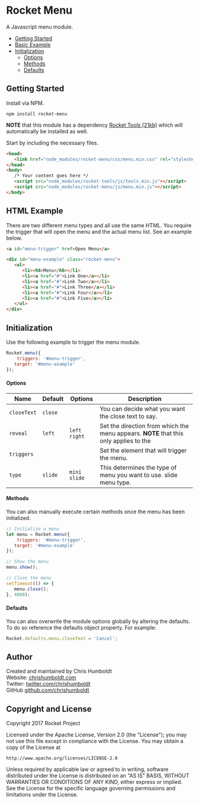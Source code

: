 # Rocket Menu
A Javascript menu module.

* [Getting Started](#getting-started)
* [Basic Example](#basic-example)
* [Initialization](#initialization)
	* [Options](#options)
   * [Methods](#methods)
	* [Defaults](#defaults)

## Getting Started
Install via NPM.

```
npm install rocket-menu
```

**NOTE** that this module has a dependency [Rocket Tools (21kb)](https://github.com/chrishumboldt/Rocket-Tools) which will automatically be installed as well.

Start by including the necessary files.

```html
<head>
   <link href="node_modules/rocket-menu/css/menu.min.css" rel="stylesheet" type="text/css">
</head>
<body>
   /* Your content goes here */
   <script src="node_modules/rocket-tools/js/tools.min.js"></script>
   <script src="node_modules/rocket-menu/js/menu.min.js"></script>
</body>
```

## HTML Example
There are two different menu types and all use the same HTML. You require the trigger that will open the menu and the actual menu list. See an example below.

```html
<a id="menu-trigger" href>Open Menu</a>

<div id="menu-example" class="rocket-menu">
   <ul>
      <li><h6>Menu</h6></li>
      <li><a href="#">Link One</a></li>
      <li><a href="#">Link Two</a></li>
      <li><a href="#">Link Three</a></li>
      <li><a href="#">Link Four</a></li>
      <li><a href="#">Link Five</a></li>
   </ul>
</div>
```

## Initialization
Use the following example to trigger the menu module.

```js
Rocket.menu({
	triggers: '#menu-trigger',
   target: '#menu-example'
});
```

#### Options
Name | Default | Options | Description
---- | ---- | ---- | ----
`closeText` | `close` | | You can decide what you want the close text to say.
`reveal` | `left` | `left` `right` | Set the direction from which the menu appears. **NOTE** that this only applies to the
`triggers` | | | Set the element that will trigger the menu.
`type` | `slide` | `mini` `slide` | This determines the type of menu you want to use. slide menu type.

#### Methods
You can also manually execute certain methods once the menu has been initialized.

```js
// Initialize a menu
let menu = Rocket.menu({
	triggers: '#menu-trigger',
   target: '#menu-example'
});

// Show the menu
menu.show();

// Close the menu
setTimeout(() => {
   menu.close();
}, 4000);
```

#### Defaults
You can also overwrite the module options globally by altering the defaults. To do so reference the defaults object property. For example:

```js
Rocket.defaults.menu.closeText = 'Cancel';
```

## Author
Created and maintained by Chris Humboldt<br>
Website: <a href="http://chrishumboldt.com/">chrishumboldt.com</a><br>
Twitter: <a href="https://twitter.com/chrishumboldt">twitter.com/chrishumboldt</a><br>
GitHub <a href="https://github.com/chrishumboldt">github.com/chrishumboldt</a><br>

## Copyright and License
Copyright 2017 Rocket Project

Licensed under the Apache License, Version 2.0 (the "License");
you may not use this file except in compliance with the License.
You may obtain a copy of the License at

    http://www.apache.org/licenses/LICENSE-2.0

Unless required by applicable law or agreed to in writing, software
distributed under the License is distributed on an "AS IS" BASIS,
WITHOUT WARRANTIES OR CONDITIONS OF ANY KIND, either express or implied.
See the License for the specific language governing permissions and
limitations under the License.
